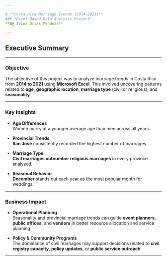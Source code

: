 ```yaml
---

# **Costa Rica Marriage Trends (2014–2021)**  
### *Excel-Based Data Analysis Project*  
**By Irina Orias Mendoza**

---
```


## Executive Summary

---

### Objective  
The objective of this project was to analyze marriage trends in Costa Rica from **2014 to 2021** using **Microsoft Excel**. This involved uncovering patterns related to **age**, **geographic location**, **marriage type** (civil or religious), and **seasonality**.

---

### Key Insights

- **Age Differences**  
  Women marry at a younger average age than men across all years.

- **Provincial Trends**  
  **San José** consistently recorded the highest number of marriages.

- **Marriage Type**  
  **Civil marriages outnumber religious marriages** in every province analyzed.

- **Seasonal Behavior**  
  **December** stands out each year as the most popular month for weddings.

---

### Business Impact

- **Operational Planning**  
  Seasonality and provincial marriage trends can guide **event planners**, **public offices**, and **vendors** in better resource allocation and service planning.

- **Policy & Community Programs**  
  The dominance of civil marriages may support decisions related to **civil registry capacity**, **policy updates**, or **public service outreach**.

---


